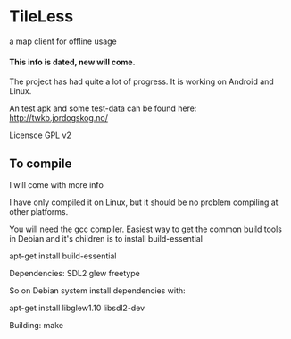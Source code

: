 # TileLess
a map client for offline usage


#### This info is dated, new will come. ####

The project has had quite a lot of progress.
It is working on Android and Linux.

An test apk and some test-data can be found here:
http://twkb.jordogskog.no/

Licensce GPL v2

## To compile ##

I will come with more info

I have only compiled it on Linux, but it should be no problem compiling at other platforms.

You will need the gcc compiler. Easiest way to get the common build tools in Debian and it's children is to install build-essential

apt-get install build-essential

Dependencies:
SDL2
glew
freetype

So on Debian system install dependencies with:

apt-get install libglew1.10 libsdl2-dev

Building:
make

